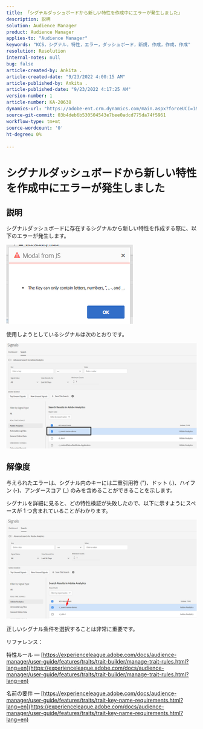 ```yaml
---
title: 「シグナルダッシュボードから新しい特性を作成中にエラーが発生しました」
description: 説明
solution: Audience Manager
product: Audience Manager
applies-to: "Audience Manager"
keywords: "KCS，シグナル，特性，エラー，ダッシュボード，新規，作成，作成，作成"
resolution: Resolution
internal-notes: null
bug: false
article-created-by: Ankita .
article-created-date: "9/23/2022 4:00:15 AM"
article-published-by: Ankita .
article-published-date: "9/23/2022 4:17:25 AM"
version-number: 1
article-number: KA-20638
dynamics-url: "https://adobe-ent.crm.dynamics.com/main.aspx?forceUCI=1&pagetype=entityrecord&etn=knowledgearticle&id=3b376f32-f43a-ed11-9db1-0022480868ff"
source-git-commit: 03b4deb6b530504543e7bee0adcd775da74f5961
workflow-type: tm+mt
source-wordcount: '0'
ht-degree: 0%

---
```


# シグナルダッシュボードから新しい特性を作成中にエラーが発生しました

## 説明


シグナルダッシュボードに存在するシグナルから新しい特性を作成する際に、以下のエラーが発生します。

![](assets/___7cc00897-f63a-ed11-9db1-0022480868ff___.png)



使用しようとしているシグナルは次のとおりです。

![](assets/___7ec00897-f63a-ed11-9db1-0022480868ff___.png)


## 解像度


与えられたエラーは、シグナル内のキーには二重引用符 (&quot;)、ドット (.)、ハイフン (-)、アンダースコア (_) のみを含めることができることを示します。



シグナルを詳細に見ると、どの特性検証が失敗したので、以下に示すようにスペースが 1 つ含まれていることがわかります。



![](assets/d04f0008-f63a-ed11-9db1-0022480868ff.png)

正しいシグナル条件を選択することは非常に重要です。

リファレンス：

特性ルール — [https://experienceleague.adobe.com/docs/audience-manager/user-guide/features/traits/trait-builder/manage-trait-rules.html?lang=en](https://experienceleague.adobe.com/docs/audience-manager/user-guide/features/traits/trait-builder/manage-trait-rules.html?lang=en)

名前の要件 — [https://experienceleague.adobe.com/docs/audience-manager/user-guide/features/traits/trait-key-name-requirements.html?lang=en](https://experienceleague.adobe.com/docs/audience-manager/user-guide/features/traits/trait-key-name-requirements.html?lang=en)
